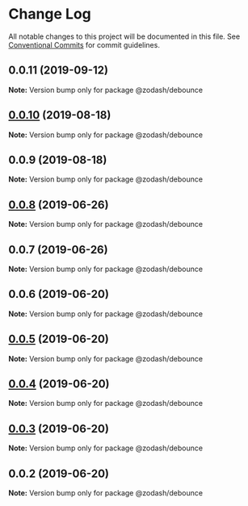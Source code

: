 # Change Log

All notable changes to this project will be documented in this file.
See [Conventional Commits](https://conventionalcommits.org) for commit guidelines.

## 0.0.11 (2019-09-12)

**Note:** Version bump only for package @zodash/debounce





## [0.0.10](https://github.com/zcorky/zodash/compare/@zodash/debounce@0.0.9...@zodash/debounce@0.0.10) (2019-08-18)

**Note:** Version bump only for package @zodash/debounce





## 0.0.9 (2019-08-18)

**Note:** Version bump only for package @zodash/debounce





## [0.0.8](https://github.com/zcorky/zodash/compare/@zodash/debounce@0.0.7...@zodash/debounce@0.0.8) (2019-06-26)

**Note:** Version bump only for package @zodash/debounce





## 0.0.7 (2019-06-26)

**Note:** Version bump only for package @zodash/debounce





## 0.0.6 (2019-06-20)

**Note:** Version bump only for package @zodash/debounce





## [0.0.5](https://github.com/zcorky/zodash/compare/@zodash/debounce@0.0.4...@zodash/debounce@0.0.5) (2019-06-20)

**Note:** Version bump only for package @zodash/debounce





## [0.0.4](https://github.com/zcorky/zodash/compare/@zodash/debounce@0.0.3...@zodash/debounce@0.0.4) (2019-06-20)

**Note:** Version bump only for package @zodash/debounce





## [0.0.3](https://github.com/zcorky/zodash/compare/@zodash/debounce@0.0.2...@zodash/debounce@0.0.3) (2019-06-20)

**Note:** Version bump only for package @zodash/debounce





## 0.0.2 (2019-06-20)

**Note:** Version bump only for package @zodash/debounce
